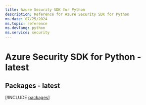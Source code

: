 ```yaml
---
title: Azure Security SDK for Python
description: Reference for Azure Security SDK for Python
ms.date: 07/25/2024
ms.topic: reference
ms.devlang: python
ms.service: security
---
```

# Azure Security SDK for Python - latest
## Packages - latest
[!INCLUDE [packages](security-index.md)]